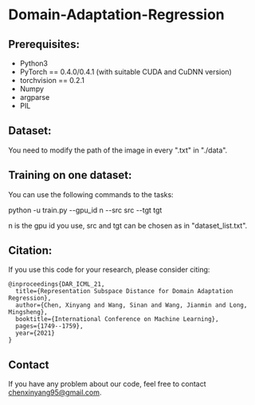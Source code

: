 # Domain-Adaptation-Regression

## Prerequisites:

* Python3
* PyTorch == 0.4.0/0.4.1 (with suitable CUDA and CuDNN version)
* torchvision == 0.2.1
* Numpy
* argparse
* PIL

## Dataset:

You need to modify the path of the image in every ".txt" in "./data".

## Training on one dataset:

You can use the following commands to the tasks:

python -u train.py --gpu_id n --src src --tgt tgt

n is the gpu id you use, src and tgt can be chosen as in "dataset_list.txt".

## Citation:

If you use this code for your research, please consider citing:

```
@inproceedings{DAR_ICML_21,
  title={Representation Subspace Distance for Domain Adaptation Regression},  
  author={Chen, Xinyang and Wang, Sinan and Wang, Jianmin and Long, Mingsheng}, 
  booktitle={International Conference on Machine Learning}, 
  pages={1749--1759}, 
  year={2021} 
}
```
## Contact
If you have any problem about our code, feel free to contact chenxinyang95@gmail.com.
